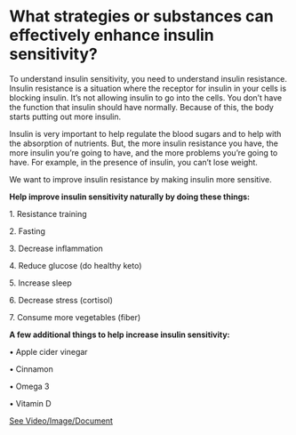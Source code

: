 # What strategies or substances can effectively enhance insulin sensitivity?

To understand insulin sensitivity, you need to understand insulin resistance. Insulin resistance is a situation where the receptor for insulin in your cells is blocking insulin. It’s not allowing insulin to go into the cells. You don’t have the function that insulin should have normally. Because of this, the body starts putting out more insulin. 

Insulin is very important to help regulate the blood sugars and to help with the absorption of nutrients. But, the more insulin resistance you have, the more insulin you’re going to have, and the more problems you’re going to have. For example, in the presence of insulin, you can’t lose weight. 

We want to improve insulin resistance by making insulin more sensitive.

**Help improve insulin sensitivity naturally by doing these things:**

1\. Resistance training 

2\. Fasting 

3\. Decrease inflammation 

4\. Reduce glucose (do healthy keto)

5\. Increase sleep

6\. Decrease stress (cortisol)

7\. Consume more vegetables (fiber)

**A few additional things to help increase insulin sensitivity:**

• Apple cider vinegar

• Cinnamon

• Omega 3 

• Vitamin D

 [See Video/Image/Document](https://hls-player.drberg.com/asset?path=migrated-assets/7-things-that-boost-insulin-sensitivity-or-reverse-insulin-resistance-drberg)